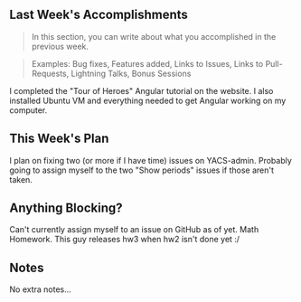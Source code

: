 ## Last Week's Accomplishments

> In this section, you can write about what you accomplished in the previous week.

> Examples:
> Bug fixes, Features added, Links to Issues, Links to Pull-Requests, Lightning Talks, Bonus Sessions

I completed the "Tour of Heroes" Angular tutorial on the website. I also installed Ubuntu VM and everything needed to get Angular working on my computer.

## This Week's Plan

I plan on fixing two (or more if I have time) issues on YACS-admin. Probably going to assign myself to the two "Show periods" issues if those aren't taken.


## Anything Blocking?

Can't currently assign myself to an issue on GitHub as of yet.
Math Homework. This guy releases hw3 when hw2 isn't done yet :/

## Notes

No extra notes...

